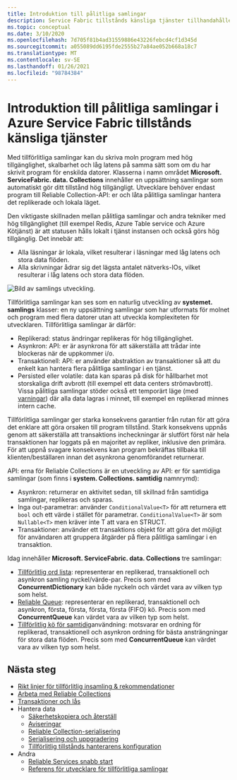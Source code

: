 ```yaml
---
title: Introduktion till pålitliga samlingar
description: Service Fabric tillstånds känsliga tjänster tillhandahåller pålitliga samlingar som gör det möjligt att skriva moln program med hög tillgänglighet, skalbarhet och låg latens.
ms.topic: conceptual
ms.date: 3/10/2020
ms.openlocfilehash: 7d705f81b4ad31559886e43226febcd4cf1d345d
ms.sourcegitcommit: a055089dd6195fde2555b27a84ae052b668a18c7
ms.translationtype: MT
ms.contentlocale: sv-SE
ms.lasthandoff: 01/26/2021
ms.locfileid: "98784384"
---
```

# <a name="introduction-to-reliable-collections-in-azure-service-fabric-stateful-services"></a>Introduktion till pålitliga samlingar i Azure Service Fabric tillstånds känsliga tjänster

Med tillförlitliga samlingar kan du skriva moln program med hög tillgänglighet, skalbarhet och låg latens på samma sätt som om du har skrivit program för enskilda datorer. Klasserna i namn området **Microsoft. ServiceFabric. data. Collections** innehåller en uppsättning samlingar som automatiskt gör ditt tillstånd hög tillgängligt. Utvecklare behöver endast program till Reliable Collection-API: er och låta pålitliga samlingar hantera det replikerade och lokala läget.

Den viktigaste skillnaden mellan pålitliga samlingar och andra tekniker med hög tillgänglighet (till exempel Redis, Azure Table service och Azure Kötjänst) är att statusen hålls lokalt i tjänst instansen och också görs hög tillgänglig. Det innebär att:

* Alla läsningar är lokala, vilket resulterar i läsningar med låg latens och stora data flöden.
* Alla skrivningar ådrar sig det lägsta antalet nätverks-IOs, vilket resulterar i låg latens och stora data flöden.

![Bild av samlings utveckling.](media/service-fabric-reliable-services-reliable-collections/ReliableCollectionsEvolution.png)

Tillförlitliga samlingar kan ses som en naturlig utveckling av **systemet. samlings** klasser: en ny uppsättning samlingar som har utformats för molnet och program med flera datorer utan att utveckla komplexiteten för utvecklaren. Tillförlitliga samlingar är därför:

* Replikerad: status ändringar replikeras för hög tillgänglighet.
* Asynkron: API: er är asynkrona för att säkerställa att trådar inte blockeras när de uppkommer i/o.
* Transaktionell: API: er använder abstraktion av transaktioner så att du enkelt kan hantera flera pålitliga samlingar i en tjänst.
* Persisted eller volatile: data kan sparas på disk för hållbarhet mot storskaliga drift avbrott (till exempel ett data centers strömavbrott). Vissa pålitliga samlingar stöder också ett temporärt läge (med [varningar](service-fabric-reliable-services-reliable-collections-guidelines.md#volatile-reliable-collections)) där alla data lagras i minnet, till exempel en replikerad minnes intern cache.

Tillförlitliga samlingar ger starka konsekvens garantier från rutan för att göra det enklare att göra orsaken till program tillstånd.
Stark konsekvens uppnås genom att säkerställa att transaktions incheckningar är slutfört först när hela transaktionen har loggats på en majoritet av repliker, inklusive den primära.
För att uppnå svagare konsekvens kan program bekräftas tillbaka till klienten/beställaren innan det asynkrona genomförandet returnerar.

API: erna för Reliable Collections är en utveckling av API: er för samtidiga samlingar (som finns i **system. Collections. samtidig** namnrymd):

* Asynkron: returnerar en aktivitet sedan, till skillnad från samtidiga samlingar, replikeras och sparas.
* Inga out-parametrar: använder `ConditionalValue<T>` för att returnera ett `bool` och ett värde i stället för parametrar. `ConditionalValue<T>` är som `Nullable<T>` men kräver inte T att vara en STRUCT.
* Transaktioner: använder ett transaktions objekt för att göra det möjligt för användaren att gruppera åtgärder på flera pålitliga samlingar i en transaktion.

Idag innehåller **Microsoft. ServiceFabric. data. Collections** tre samlingar:

* [Tillförlitlig ord lista](/dotnet/api/microsoft.servicefabric.data.collections.ireliabledictionary-2#microsoft_servicefabric_data_collections_ireliabledictionary_2): representerar en replikerad, transaktionell och asynkron samling nyckel/värde-par. Precis som med **ConcurrentDictionary** kan både nyckeln och värdet vara av vilken typ som helst.
* [Reliable Queue](/dotnet/api/microsoft.servicefabric.data.collections.ireliablequeue-1#microsoft_servicefabric_data_collections_ireliablequeue_1): representerar en replikerad, transaktionell och asynkron, första, första, första, första (FIFO) kö. Precis som med **ConcurrentQueue** kan värdet vara av vilken typ som helst.
* [Tillförlitlig kö för samtidig](service-fabric-reliable-services-reliable-concurrent-queue.md)användning: motsvarar en ordning för replikerad, transaktionell och asynkron ordning för bästa ansträngningar för stora data flöden. Precis som med **ConcurrentQueue** kan värdet vara av vilken typ som helst.

## <a name="next-steps"></a>Nästa steg

* [Rikt linjer för tillförlitlig insamling & rekommendationer](service-fabric-reliable-services-reliable-collections-guidelines.md)
* [Arbeta med Reliable Collections](service-fabric-work-with-reliable-collections.md)
* [Transaktioner och lås](service-fabric-reliable-services-reliable-collections-transactions-locks.md)
* Hantera data
  * [Säkerhetskopiera och återställ](service-fabric-reliable-services-backup-restore.md)
  * [Aviseringar](service-fabric-reliable-services-notifications.md)
  * [Reliable Collection-serialisering](service-fabric-reliable-services-reliable-collections-serialization.md)
  * [Serialisering och uppgradering](service-fabric-application-upgrade-data-serialization.md)
  * [Tillförlitlig tillstånds hanterarens konfiguration](service-fabric-reliable-services-configuration.md)
* Andra
  * [Reliable Services snabb start](service-fabric-reliable-services-quick-start.md)
  * [Referens för utvecklare för tillförlitliga samlingar](/dotnet/api/microsoft.servicefabric.data.collections#microsoft_servicefabric_data_collections)
